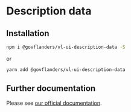 # Description data
## Installation
```bash
npm i @govflanders/vl-ui-description-data -S
```
or
```bash
yarn add @govflanders/vl-ui-description-data
```
## Further documentation
Please see [our official documentation](https://overheid.vlaanderen.be/webuniversum/v3/search?q=vl-ui-description-data).
